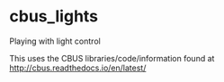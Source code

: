 # cbus_lights
Playing with light control

This uses the CBUS libraries/code/information found at http://cbus.readthedocs.io/en/latest/
